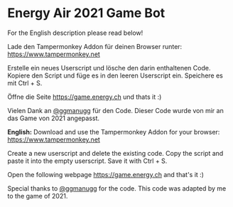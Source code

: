 # Energy Air 2021 Game Bot


For the English description please read below!

Lade den Tampermonkey Addon für deinen Browser runter: https://www.tampermonkey.net

Erstelle ein neues Userscript und lösche den darin enthaltenen Code. Kopiere den Script und füge es in den leeren Userscript ein. Speichere es mit Ctrl + S.

Öffne die Seite https://game.energy.ch und thats it :)

Vielen Dank an [@ggmanugg] für den Code. Dieser Code wurde von mir an das Game von 2021 angepasst.


**English:**
Download and use the Tampermonkey Addon for your browser: https://www.tampermonkey.net

Create a new userscript and delete the existing code. Copy the script and paste it into the empty userscript. Save it with Ctrl + S.

Open the following webpage https://game.energy.ch and that's it :)

Special thanks to [@ggmanugg] for the code. This code was adapted by me to the game of 2021.

[@ggmanugg]: https://github.com/ggmanugg/energyair_bot
